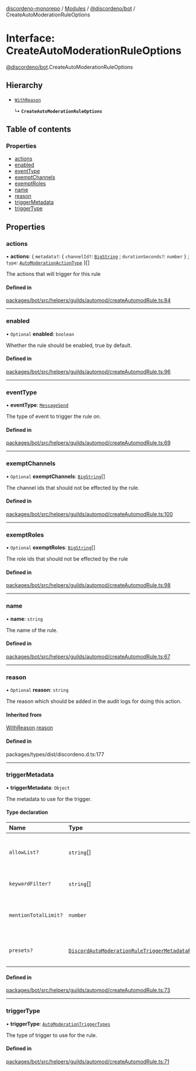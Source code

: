 [discordeno-monorepo](../README.md) / [Modules](../modules.md) / [@discordeno/bot](../modules/discordeno_bot.md) / CreateAutoModerationRuleOptions

# Interface: CreateAutoModerationRuleOptions

[@discordeno/bot](../modules/discordeno_bot.md).CreateAutoModerationRuleOptions

## Hierarchy

- [`WithReason`](discordeno_bot.WithReason.md)

  ↳ **`CreateAutoModerationRuleOptions`**

## Table of contents

### Properties

- [actions](discordeno_bot.CreateAutoModerationRuleOptions.md#actions)
- [enabled](discordeno_bot.CreateAutoModerationRuleOptions.md#enabled)
- [eventType](discordeno_bot.CreateAutoModerationRuleOptions.md#eventtype)
- [exemptChannels](discordeno_bot.CreateAutoModerationRuleOptions.md#exemptchannels)
- [exemptRoles](discordeno_bot.CreateAutoModerationRuleOptions.md#exemptroles)
- [name](discordeno_bot.CreateAutoModerationRuleOptions.md#name)
- [reason](discordeno_bot.CreateAutoModerationRuleOptions.md#reason)
- [triggerMetadata](discordeno_bot.CreateAutoModerationRuleOptions.md#triggermetadata)
- [triggerType](discordeno_bot.CreateAutoModerationRuleOptions.md#triggertype)

## Properties

### actions

• **actions**: { `metadata?`: { `channelId?`: [`BigString`](../modules/discordeno_bot.md#bigstring) ; `durationSeconds?`: `number` } ; `type`: [`AutoModerationActionType`](../enums/discordeno_bot.AutoModerationActionType.md) }[]

The actions that will trigger for this rule

#### Defined in

[packages/bot/src/helpers/guilds/automod/createAutomodRule.ts:84](https://github.com/deepsarda/discordeno/blob/c6dc30bb/packages/bot/src/helpers/guilds/automod/createAutomodRule.ts#L84)

---

### enabled

• `Optional` **enabled**: `boolean`

Whether the rule should be enabled, true by default.

#### Defined in

[packages/bot/src/helpers/guilds/automod/createAutomodRule.ts:96](https://github.com/deepsarda/discordeno/blob/c6dc30bb/packages/bot/src/helpers/guilds/automod/createAutomodRule.ts#L96)

---

### eventType

• **eventType**: [`MessageSend`](../enums/discordeno_bot.AutoModerationEventTypes.md#messagesend)

The type of event to trigger the rule on.

#### Defined in

[packages/bot/src/helpers/guilds/automod/createAutomodRule.ts:69](https://github.com/deepsarda/discordeno/blob/c6dc30bb/packages/bot/src/helpers/guilds/automod/createAutomodRule.ts#L69)

---

### exemptChannels

• `Optional` **exemptChannels**: [`BigString`](../modules/discordeno_bot.md#bigstring)[]

The channel ids that should not be effected by the rule.

#### Defined in

[packages/bot/src/helpers/guilds/automod/createAutomodRule.ts:100](https://github.com/deepsarda/discordeno/blob/c6dc30bb/packages/bot/src/helpers/guilds/automod/createAutomodRule.ts#L100)

---

### exemptRoles

• `Optional` **exemptRoles**: [`BigString`](../modules/discordeno_bot.md#bigstring)[]

The role ids that should not be effected by the rule

#### Defined in

[packages/bot/src/helpers/guilds/automod/createAutomodRule.ts:98](https://github.com/deepsarda/discordeno/blob/c6dc30bb/packages/bot/src/helpers/guilds/automod/createAutomodRule.ts#L98)

---

### name

• **name**: `string`

The name of the rule.

#### Defined in

[packages/bot/src/helpers/guilds/automod/createAutomodRule.ts:67](https://github.com/deepsarda/discordeno/blob/c6dc30bb/packages/bot/src/helpers/guilds/automod/createAutomodRule.ts#L67)

---

### reason

• `Optional` **reason**: `string`

The reason which should be added in the audit logs for doing this action.

#### Inherited from

[WithReason](discordeno_bot.WithReason.md).[reason](discordeno_bot.WithReason.md#reason)

#### Defined in

packages/types/dist/discordeno.d.ts:177

---

### triggerMetadata

• **triggerMetadata**: `Object`

The metadata to use for the trigger.

#### Type declaration

| Name                 | Type                                                                                                                              | Description                                                                                                           |
| :------------------- | :-------------------------------------------------------------------------------------------------------------------------------- | :-------------------------------------------------------------------------------------------------------------------- |
| `allowList?`         | `string`[]                                                                                                                        | The substrings which will exempt from triggering the preset trigger type. Only present when TriggerType.KeywordPreset |
| `keywordFilter?`     | `string`[]                                                                                                                        | The keywords needed to match. Only present when TriggerType.Keyword                                                   |
| `mentionTotalLimit?` | `number`                                                                                                                          | Total number of mentions (role & user) allowed per message (Maximum of 50). Only present when TriggerType.MentionSpam |
| `presets?`           | [`DiscordAutoModerationRuleTriggerMetadataPresets`](../enums/discordeno_bot.DiscordAutoModerationRuleTriggerMetadataPresets.md)[] | The pre-defined lists of words to match from. Only present when TriggerType.KeywordPreset                             |

#### Defined in

[packages/bot/src/helpers/guilds/automod/createAutomodRule.ts:73](https://github.com/deepsarda/discordeno/blob/c6dc30bb/packages/bot/src/helpers/guilds/automod/createAutomodRule.ts#L73)

---

### triggerType

• **triggerType**: [`AutoModerationTriggerTypes`](../enums/discordeno_bot.AutoModerationTriggerTypes.md)

The type of trigger to use for the rule.

#### Defined in

[packages/bot/src/helpers/guilds/automod/createAutomodRule.ts:71](https://github.com/deepsarda/discordeno/blob/c6dc30bb/packages/bot/src/helpers/guilds/automod/createAutomodRule.ts#L71)
